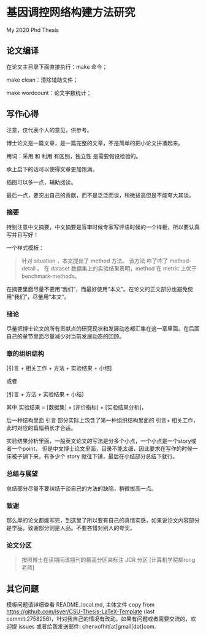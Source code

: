 # 基因调控网络构建方法研究

My 2020 Phd Thesis

## 论文编译

在论文主目录下面直接执行：make 命令；

make clean：清除辅助文件；

make wordcount：论文字数统计；

## 写作心得

注意，仅代表个人的意见，供参考。

博士论文是一篇文章，是一篇完整的文章，不是简单的把小论文拼凑起来。

用词：采用 和 利用 有区别，独立性 是需要假设检验的。

承上启下的话可以使得文章更加饱满。

插图可以多一点，辅助阅读。

最后一点，要突出自己的贡献，而不是泛泛而谈，稍微拔高但是不能夸大其谈。

### 摘要
特别注意中文摘要，中文摘要是盲审时候专家写评语时候的一个样板，所以要认真写并且写好！

一个样式模板：

> 针对  situation ，本文提出了 method 方法。
> 该方法 咋了咋了 method-detail 。
> 在 dataset 数据集上的实验结果表明，method 在  metric 上优于 benchmark-methods。

在摘要里面尽量不要用“我们”，而最好使用“本文”。在论文的正文部分也避免使用“我们”，尽量用“本文“。

### 绪论

尽量把博士论文的所有贡献点的研究现状和发展动态都汇集在这一章里面。在后面自己的章节里面尽量减少对当前发展动态的回顾。

### 章的组织结构

[引言 + 相关工作 + 方法 + 实验结果 + 小结]

或者

[引言  + 方法 + 实验结果 + 小结]

其中 实验结果 = [数据集] + [评价指标] + [实验结果分析]，

后一种结构里面 引言 部分实际上包含了第一种组织结构里面的 引言+ 相关工作，此时对应的篇幅稍长才合适。

实验结果分析里面，一般英文论文的写法是分多个小点，一个小点是一个story或者一个point，
但是中文博士论文里面，目录不能太细，因此要求在写作的时候一床被子铺下来，有多少个 story 就往下铺，最后在小结部分总结下就行。

### 总结与展望

总结部分尽量不要纠结于谈自己的方法的缺陷，稍微拔高一点。

### 致谢

那么厚的论文都能写完，到这里了所以要有自己的真情实感，如果说论文内容部分是学品，致谢部分则是人品。不要吝惜对别人的夸奖。

### 论文分区

> 按照博士在读期间该期刊的最高分区来标注 JCR 分区 [计算机学院柳rong老师]

## 其它问题

模板问题请详细查看 README_local.md, 主体文件 copy from https://github.com/lsyer/CSU-Thesis-LaTeX-Template (last commit:2758256)，针对我自己的情况有改动。如果有问题或者需要交流的，欢迎提 issues 或者给我发送邮件: chenxofhit[at]gmail[dot]com.